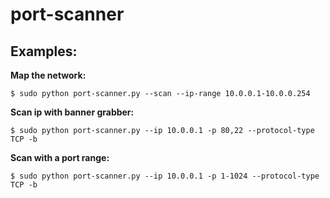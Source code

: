 port-scanner
============

Examples:
---------

**Map the network:**

`$ sudo python port-scanner.py --scan --ip-range 10.0.0.1-10.0.0.254`

**Scan ip with banner grabber:**

`$ sudo python port-scanner.py --ip 10.0.0.1 -p 80,22 --protocol-type TCP -b`

**Scan with a port range:**

`$ sudo python port-scanner.py --ip 10.0.0.1 -p 1-1024 --protocol-type TCP -b`

